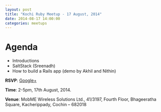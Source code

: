 ```yaml
---
layout: post
title: "Kochi Ruby Meetup - 17 August, 2014"
date: 2014-08-17 14:00:00
categories: meetups
---
```


# Agenda

* Introductions
* SaltStack (Sreenadh)
* How to build a Rails app (demo by Akhil and Nithin)

**RSVP**: [Google+](https://plus.google.com/events/c7amodr8uekn6g9k1u2d6c1sg04)

**Time**: 2-5pm, 17th August, 2014.

**Venue**: MobME Wireless Solutions Ltd., 41/3197, Fourth Floor, Bhageeratha Square, Kacherippady, Cochin – 682018
